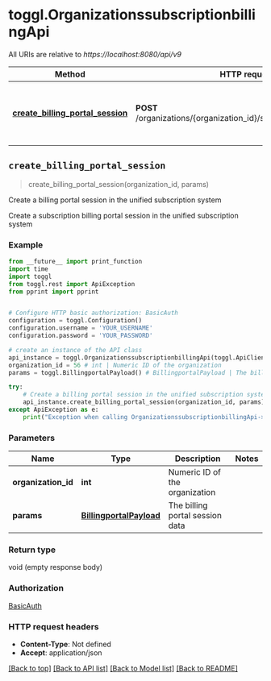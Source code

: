 # toggl.OrganizationssubscriptionbillingApi

All URIs are relative to *https://localhost:8080/api/v9*

Method | HTTP request | Description
------------- | ------------- | -------------
[**create_billing_portal_session**](OrganizationssubscriptionbillingApi.md#create_billing_portal_session) | **POST** /organizations/{organization_id}/subscription/billing_portal | Create a billing portal session in the unified subscription system


## `create_billing_portal_session`
> create_billing_portal_session(organization_id, params)

Create a billing portal session in the unified subscription system

Create a subscription billing portal session in the unified subscription system

### Example

```python
from __future__ import print_function
import time
import toggl
from toggl.rest import ApiException
from pprint import pprint


# Configure HTTP basic authorization: BasicAuth
configuration = toggl.Configuration()
configuration.username = 'YOUR_USERNAME'
configuration.password = 'YOUR_PASSWORD'

# create an instance of the API class
api_instance = toggl.OrganizationssubscriptionbillingApi(toggl.ApiClient(configuration))
organization_id = 56 # int | Numeric ID of the organization
params = toggl.BillingportalPayload() # BillingportalPayload | The billing portal session data

try:
    # Create a billing portal session in the unified subscription system
    api_instance.create_billing_portal_session(organization_id, params)
except ApiException as e:
    print("Exception when calling OrganizationssubscriptionbillingApi->create_billing_portal_session: %s\n" % e)
```

### Parameters


Name | Type | Description  | Notes
------------- | ------------- | ------------- | -------------
 **organization_id** | **int**| Numeric ID of the organization | 
 **params** | [**BillingportalPayload**](BillingportalPayload.md)| The billing portal session data | 

### Return type

void (empty response body)

### Authorization

[BasicAuth](../README.md#BasicAuth)

### HTTP request headers

 - **Content-Type**: Not defined
 - **Accept**: application/json

[[Back to top]](#) [[Back to API list]](../README.md#documentation-for-api-endpoints) [[Back to Model list]](../README.md#documentation-for-models) [[Back to README]](../README.md)

